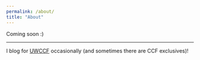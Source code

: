 ```yaml
---
permalink: /about/
title: "About"
---
```


Coming soon :)

---

I blog for [UWCCF](https://medium.com/uwccf) occasionally (and sometimes there are CCF exclusives)!
